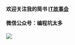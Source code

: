 #### 欢迎关注我的简书 [IT故事会](https://www.jianshu.com/u/46fb70e81d8c)
#### 微信公众号：编程坑太多
![](http://upload-images.jianshu.io/upload_images/11223715-3407e1c7ac8d7935?imageMogr2/auto-orient/strip%7CimageView2/2/w/1240)
